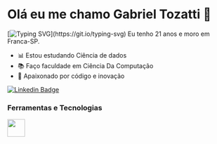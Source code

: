 # Olá eu me chamo Gabriel Tozatti 🤞
[![Typing SVG](https://readme-typing-svg.herokuapp.com?font=Fira+Code&duration=8000&pause=1000&color=adbac7&random=false&width=435&lines=Bem+vindo+ao+meu+perfil+do+GitHub!)](https://git.io/typing-svg)
Eu tenho 21 anos e moro em Franca-SP.

  - 📊 Estou estudando Ciência de dados
  - 📚 Faço faculdade em Ciência Da Computação
  - 🚀 Apaixonado por código e inovação 

<p align='left'>
    
[![Linkedin Badge](https://img.shields.io/badge/LinkedIn-0077B5?style=for-the-badge&logo=linkedin&logoColor=white)](https://www.linkedin.com/in/gabriel-tozatti-590568214/)



### Ferramentas e Tecnologias
<code><img src="https://cdn.jsdelivr.net/gh/devicons/devicon/icons/python/python-original.svg" width="40" height="40"></code>
</br>
